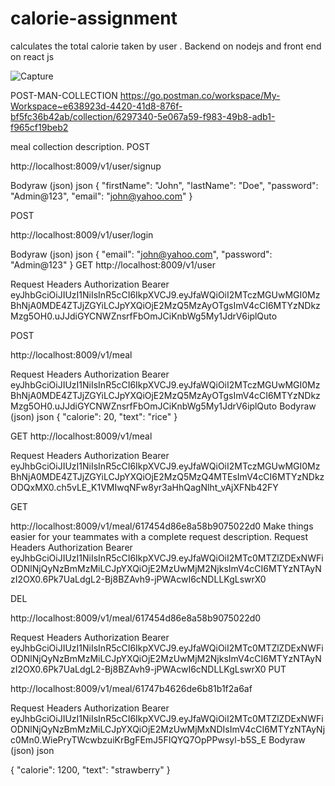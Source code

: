 # calorie-assignment
calculates the total calorie taken by user . Backend on nodejs and front end on react js 

![Capture]("main/Capture.PNG")

POST-MAN-COLLECTION
https://go.postman.co/workspace/My-Workspace~e638923d-4420-41d8-876f-bf5fc36b42ab/collection/6297340-5e067a59-f983-49b8-adb1-f965cf19beb2

meal collection description.
POST

http://localhost:8009/v1/user/signup

Bodyraw (json)
json
{
  "firstName": "John",
  "lastName": "Doe",
  "password": "Admin@123",
  "email": "john@yahoo.com"
}


POST

http://localhost:8009/v1/user/login

Bodyraw (json)
json
{
  "email": "john@yahoo.com",
  "password": "Admin@123"
}
GET
http://localhost:8009/v1/user


Request Headers
Authorization
Bearer eyJhbGciOiJIUzI1NiIsInR5cCI6IkpXVCJ9.eyJfaWQiOiI2MTczMGUwMGI0MzBhNjA0MDE4ZTJjZGYiLCJpYXQiOjE2MzQ5MzAyOTgsImV4cCI6MTYzNDkzMzg5OH0.uJJdiGYCNWZnsrfFbOmJCiKnbWg5My1JdrV6iplQuto

POST

http://localhost:8009/v1/meal

Request Headers
Authorization
Bearer eyJhbGciOiJIUzI1NiIsInR5cCI6IkpXVCJ9.eyJfaWQiOiI2MTczMGUwMGI0MzBhNjA0MDE4ZTJjZGYiLCJpYXQiOjE2MzQ5MzAyOTgsImV4cCI6MTYzNDkzMzg5OH0.uJJdiGYCNWZnsrfFbOmJCiKnbWg5My1JdrV6iplQuto
Bodyraw (json)
json
{
  "calorie": 20,
  "text": "rice"
}

GET
http://localhost:8009/v1/meal


Request Headers
Authorization
Bearer eyJhbGciOiJIUzI1NiIsInR5cCI6IkpXVCJ9.eyJfaWQiOiI2MTczMGUwMGI0MzBhNjA0MDE4ZTJjZGYiLCJpYXQiOjE2MzQ5MzQ4MTEsImV4cCI6MTYzNDkzODQxMX0.ch5vLE_K1VMIwqNFw8yr3aHhQagNlht_vAjXFNb42FY

GET

http://localhost:8009/v1/meal/617454d86e8a58b9075022d0
Make things easier for your teammates with a complete request description.
Request Headers
Authorization
Bearer eyJhbGciOiJIUzI1NiIsInR5cCI6IkpXVCJ9.eyJfaWQiOiI2MTc0MTZlZDExNWFiODNlNjQyNzBmMzMiLCJpYXQiOjE2MzUwMjM2NjksImV4cCI6MTYzNTAyNzI2OX0.6Pk7UaLdgL2-Bj8BZAvh9-jPWAcwI6cNDLLKgLswrX0

DEL

http://localhost:8009/v1/meal/617454d86e8a58b9075022d0

Request Headers
Authorization
Bearer eyJhbGciOiJIUzI1NiIsInR5cCI6IkpXVCJ9.eyJfaWQiOiI2MTc0MTZlZDExNWFiODNlNjQyNzBmMzMiLCJpYXQiOjE2MzUwMjM2NjksImV4cCI6MTYzNTAyNzI2OX0.6Pk7UaLdgL2-Bj8BZAvh9-jPWAcwI6cNDLLKgLswrX0
PUT

http://localhost:8009/v1/meal/61747b4626de6b81b1f2a6af

Request Headers
Authorization
Bearer eyJhbGciOiJIUzI1NiIsInR5cCI6IkpXVCJ9.eyJfaWQiOiI2MTc0MTZlZDExNWFiODNlNjQyNzBmMzMiLCJpYXQiOjE2MzUwMjMxNDIsImV4cCI6MTYzNTAyNjc0Mn0.WiePryTWcwbzuiKrBgFEmJ5FIQYQ7OpPPwsyl-b5S_E
Bodyraw (json)
json

{
  "calorie": 1200,
  "text": "strawberry"
}
